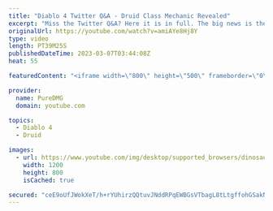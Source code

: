 ```yaml
---
title: "Diablo 4 Twitter Q&A - Druid Class Mechanic Revealed"
excerpt: "Miss the Twitter Q&A? Here it is in full. The big news is the Druid class mechanic reveal. A recap in text is also available on the ..."
originalUrl: https://youtube.com/watch?v=amiAYe8Hj8Y
type: video
length: PT39M25S
publishedDateTime: 2023-03-07T03:44:08Z
heat: 55

featuredContent: "<iframe width=\"800\" height=\"500\" frameborder=\"0\" src=\"https://www.youtube.com/embed/amiAYe8Hj8Y\" allow=\"accelerometer; autoplay; encrypted-media; gyroscope; picture-in-picture\" allowfullscreen></iframe>"

provider:
  name: PureDMG
  domain: youtube.com

topics:
  - Diablo 4
  - Druid

images:
  - url: https://www.youtube.com/img/desktop/supported_browsers/dinosaur.png
    width: 1200
    height: 800
    isCached: true

secured: "ceE9oUfJWokXeT/h+rYUhirzQQtuvJNddRPqEWBGsVTbagL8tLtgffohGSakN5Kql7oP0Q9pz3YQDFgJMWUbxa5NNr6qd3oJk/3bz+po8IB8MgxbWaN7wjxcot+hxhuqbpW5Ggk4v/aeqIriPJ7gvQ2RusswgJL+kOpXK/U+q62Geg/KSQXcMD1bbc5a/iNlnvcDrYwTD/GONacomuOdd/W20ODVN5iF9HHt6f/SPve5nxUJBUC43lrY37vAw4cmUF3omW72wb21MA20RbbGJBsXJjxICoAlPhMpXYla7naaRkdGUTqACZb0UFZ6q5uB0DyPhFavLSohyDy0qamnKfB+KahgOUk2hbbQm0FQUnb2qAOnKp3tPa01YNg1VRbnakVX0JOcLqRP/lKaabsfwjyiHygOVJdbZnjvHBRZ5jI=;bcl4Zxz3rZ2YOsqt9Ur3mw=="
---
```


